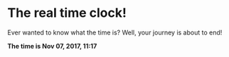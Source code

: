 # The real time clock!

Ever wanted to know what the time is? Well, your journey is about to end!

**The time is Nov 07, 2017, 11:17**
